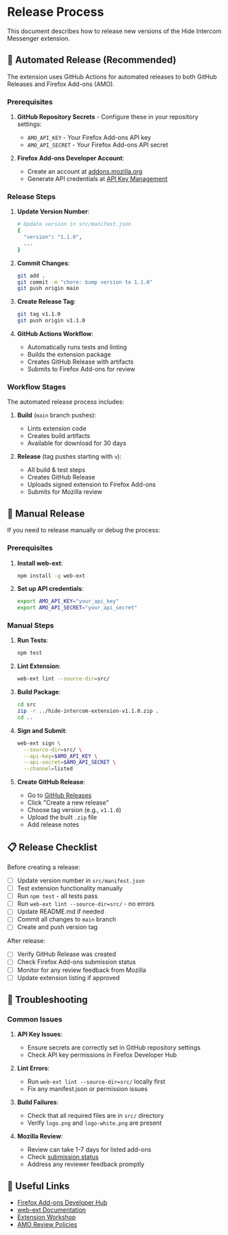 # Release Process

This document describes how to release new versions of the Hide Intercom Messenger extension.

## 🤖 Automated Release (Recommended)

The extension uses GitHub Actions for automated releases to both GitHub Releases and Firefox Add-ons (AMO).

### Prerequisites

1. **GitHub Repository Secrets** - Configure these in your repository settings:
   - `AMO_API_KEY` - Your Firefox Add-ons API key
   - `AMO_API_SECRET` - Your Firefox Add-ons API secret

2. **Firefox Add-ons Developer Account**:
   - Create an account at [addons.mozilla.org](https://addons.mozilla.org/developers/)
   - Generate API credentials at [API Key Management](https://addons.mozilla.org/developers/addon/api/key/)

### Release Steps

1. **Update Version Number**:
   ```bash
   # Update version in src/manifest.json
   {
     "version": "1.1.0",
     ...
   }
   ```

2. **Commit Changes**:
   ```bash
   git add .
   git commit -m "chore: bump version to 1.1.0"
   git push origin main
   ```

3. **Create Release Tag**:
   ```bash
   git tag v1.1.0
   git push origin v1.1.0
   ```

4. **GitHub Actions Workflow**:
   - Automatically runs tests and linting
   - Builds the extension package
   - Creates GitHub Release with artifacts
   - Submits to Firefox Add-ons for review

### Workflow Stages

The automated release process includes:

1. **Build** (`main` branch pushes):
   - Lints extension code
   - Creates build artifacts
   - Available for download for 30 days

2. **Release** (tag pushes starting with `v`):
   - All build & test steps
   - Creates GitHub Release
   - Uploads signed extension to Firefox Add-ons
   - Submits for Mozilla review

## 🔧 Manual Release

If you need to release manually or debug the process:

### Prerequisites

1. **Install web-ext**:
   ```bash
   npm install -g web-ext
   ```

2. **Set up API credentials**:
   ```bash
   export AMO_API_KEY="your_api_key"
   export AMO_API_SECRET="your_api_secret"
   ```

### Manual Steps

1. **Run Tests**:
   ```bash
   npm test
   ```

2. **Lint Extension**:
   ```bash
   web-ext lint --source-dir=src/
   ```

3. **Build Package**:
   ```bash
   cd src
   zip -r ../hide-intercom-extension-v1.1.0.zip .
   cd ..
   ```

4. **Sign and Submit**:
   ```bash
   web-ext sign \
     --source-dir=src/ \
     --api-key=$AMO_API_KEY \
     --api-secret=$AMO_API_SECRET \
     --channel=listed
   ```

5. **Create GitHub Release**:
   - Go to [GitHub Releases](../../releases)
   - Click "Create a new release"
   - Choose tag version (e.g., `v1.1.0`)
   - Upload the built `.zip` file
   - Add release notes

## 📋 Release Checklist

Before creating a release:

- [ ] Update version number in `src/manifest.json`
- [ ] Test extension functionality manually
- [ ] Run `npm test` - all tests pass
- [ ] Run `web-ext lint --source-dir=src/` - no errors
- [ ] Update README.md if needed
- [ ] Commit all changes to `main` branch
- [ ] Create and push version tag

After release:

- [ ] Verify GitHub Release was created
- [ ] Check Firefox Add-ons submission status
- [ ] Monitor for any review feedback from Mozilla
- [ ] Update extension listing if approved

## 🚨 Troubleshooting

### Common Issues

1. **API Key Issues**:
   - Ensure secrets are correctly set in GitHub repository settings
   - Check API key permissions in Firefox Developer Hub

2. **Lint Errors**:
   - Run `web-ext lint --source-dir=src/` locally first
   - Fix any manifest.json or permission issues

3. **Build Failures**:
   - Check that all required files are in `src/` directory
   - Verify `logo.png` and `logo-white.png` are present

4. **Mozilla Review**:
   - Review can take 1-7 days for listed add-ons
   - Check [submission status](https://addons.mozilla.org/developers/addons)
   - Address any reviewer feedback promptly

## 🔗 Useful Links

- [Firefox Add-ons Developer Hub](https://addons.mozilla.org/developers/)
- [web-ext Documentation](https://extensionworkshop.com/documentation/develop/web-ext-command-reference/)
- [Extension Workshop](https://extensionworkshop.com/)
- [AMO Review Policies](https://extensionworkshop.com/documentation/publish/add-on-policies/)

